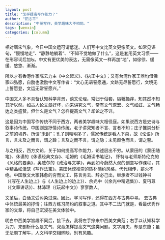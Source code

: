 ```yaml
---
layout: post
title: "怎样提高写作能力？"
author: "阳志平"
description: "中英写作，美学趣味大不相同。"
tags: [wenxin]
categories: [column]
---
```



相对唐宋气象，今日中国文运可谓低迷。人们写中文比英文更像英文。如常见语句，“慢慢地走”、“静静地躺着”、“不知不觉地做了什么”，这是套用英文习惯——在形容词后加ly。中文有更优美的表达，无需像英文一样再加“地”，如徐徐、缓缓、悠悠、渐渐。

所以才有香港作家陈云力主《中文起义》、《执正中文》；又有台湾作家王鼎均借佛家四弘愿，自励也激励中文写作者：“文心无语誓愿通，文路无尽誓愿行，文境无上誓愿登，文运无常誓愿兴。” 

中国文人多不具备认知科学背景，谈文论理，常归于俗套，隔靴搔痒，知其然不知其所以然。如古人论文章好坏，向来讲究文气，常有文气恢宏、文气如虹、文气畅达之类盛赞。但什么是文气？怎样提高文气？却论之不详。

这是因为中国写作传统不同于西方，两者美学趣味大相径庭。如果说西方是史诗与叙事诗传统，中国则是抒情诗传统。老子讲究知者不言、言者不知；庄子推崇分析之前的境界，所谓“未封”；孔子则精明多了，儒家传统是看人下菜，故《论语》所言，言未及之而言，谓之躁；言及之而不言，谓之隐；未见颜色而言，谓之瞽。

与之相反，西方文论，关于如何提高写作能力，论述层出不穷。从蒙田的《蒙田随笔》、休谟的《休谟经典文存》、毛姆的《毛姆读书笔记》， 怀特与老师斯特伦克的《风格的要素》，奥威尔的《政治与文学》，再到如今蔚然大观的创意写作课程，其中精品如津瑟《写作法宝》。蒙田休谟推崇的质朴简约风格，代代相传，薪火不绝。中国散文大家韩愈的穷而文工、陈言务去、辞必己出，继承者不过钱钟书（《写在人生边上》与《人生边上的边上》）、余光中（《余光中精选集》）、夏丏尊（《文章讲话》）、林沛理（《玩起中文》）寥寥数人。

文革后，白话文受污染过深。因此，学习写作，还得在西方与古典中寻。 去古典中体悟最美的抒情；往西方练习简约的叙事之道。其中不二法门就是，看最优秀作家的文章，将自己沉浸在美文体验中。

明白中西美学旨趣不同后，接下去，我将左手拎来中西美文典范；右手以认知科学为刀，来剖析什么是文气、究竟怎样提高文气这类问题。文字屠夫，却是东施；虽无法庖丁解牛，人文科学交相辉映，别有风趣。


